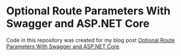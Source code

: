 # Optional Route Parameters With Swagger and ASP.NET Core

Code in this repository was created for my blog post [Optional Route Parameters With Swagger and ASP.NET Core](https://www.seeleycoder.com/blog/optional-route-parameters-with-swagger-asp-net-core).

